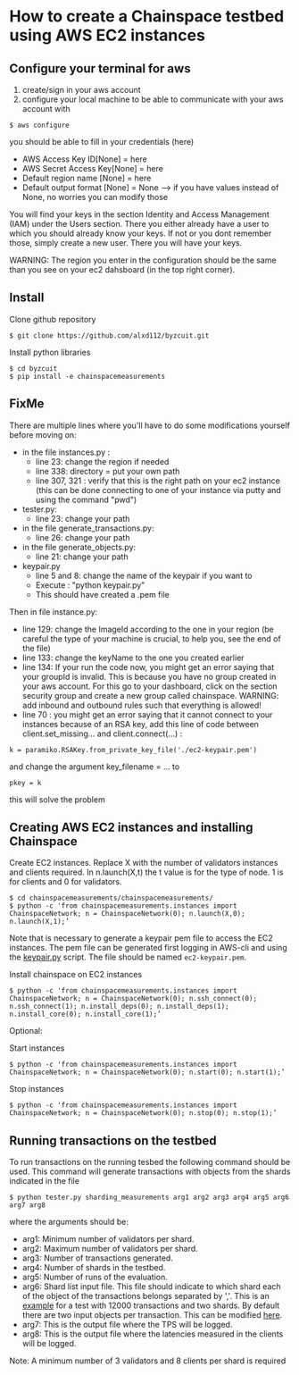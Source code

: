 
# How to create a Chainspace testbed using AWS EC2 instances

## Configure your terminal for aws 

1) create/sign in your aws account
2) configure your local machine to be able to communicate with your aws account
with
```shell
$ aws configure
``` 
you should be able to fill in your credentials (here)
- AWS Access Key ID[None] = here
- AWS Secret Access Key[None] = here
- Default region name [None] = here
- Default output format [None] = None
--> if you have values instead of None, no worries you can modify those

You will find your keys in the section Identity and Access Management (IAM) under the Users section.
There you either already have a user to which you should already know your keys. If not or you dont remember those, simply create a new user.
There you will have your keys.

WARNING: The region you enter in the configuration should be the same than you see on your ec2 dahsboard (in the top right corner).

## Install

Clone github repository
```shell
$ git clone https://github.com/alxd112/byzcuit.git
```

Install python libraries
```shell
$ cd byzcuit
$ pip install -e chainspacemeasurements
```


## FixMe
There are multiple lines where you'll have to do some modifications yourself before moving on:
- in the file instances.py :
  * line 23: change the region if needed
  * line 338: directory = put your own path
  * line 307, 321 : verify that this is the right path on your ec2 instance (this can be done connecting to one of your instance via putty and using the command "pwd")
- tester.py:
  * line 23: change your path
- in the file generate_transactions.py:
  * line 26: change your path
- in the file generate_objects.py:
  * line 21: change your path
- keypair.py
  * line 5 and 8: change the name of the keypair if you want to
  * Execute : "python keypair.py"
  * This should have created a .pem file


Then in file instance.py:
- line 129: change the ImageId according to the one in your region (be careful the type of your machine is crucial, to help you, see the end of the file)
- line 133: change the keyName to the one you created earlier
- line 134: If your run the code now, you might get an error saying that your groupId is invalid. This is because you have no group created in your aws account. For this go to your dashboard, click on the section security group and create a new group called chainspace.
WARNING: add inbound and outbound rules such that everything is allowed!
- line 70 : you might get an error saying that it cannot connect to your instances because of an RSA key, add this line of code between client.set_missing... and client.connect(...) :
```
k = paramiko.RSAKey.from_private_key_file('./ec2-keypair.pem')
```
and change the argument key_filename = ... to
```
pkey = k
```
this will solve the problem


## Creating AWS EC2 instances and installing Chainspace 



Create EC2 instances. Replace X with the number of validators instances and clients required. In n.launch(X,t) the t value is for the type of node. 1 is for clients and 0 for validators.
```shell
$ cd chainspacemeasurements/chainspacemeasurements/
$ python -c 'from chainspacemeasurements.instances import ChainspaceNetwork; n = ChainspaceNetwork(0); n.launch(X,0); n.launch(X,1);’  
```
Note that is necessary to generate a keypair pem file to access the EC2 instances. The pem file can be generated first logging in AWS-cli and using the [keypair.py](https://github.com/srene/byzcuit/blob/master/chainspacemeasurements/chainspacemeasurements/keypair.py) script. The file should be named `ec2-keypair.pem`.


Install chainspace on EC2 instances
```shell
$ python -c 'from chainspacemeasurements.instances import ChainspaceNetwork; n = ChainspaceNetwork(0); n.ssh_connect(0); n.ssh_connect(1); n.install_deps(0); n.install_deps(1); n.install_core(0); n.install_core(1);’
```

Optional:

Start instances
```shell
$ python -c 'from chainspacemeasurements.instances import ChainspaceNetwork; n = ChainspaceNetwork(0); n.start(0); n.start(1);’
```

Stop instances
```shell
$ python -c 'from chainspacemeasurements.instances import ChainspaceNetwork; n = ChainspaceNetwork(0); n.stop(0); n.stop(1);’
```

## Running transactions on the testbed

To run transactions on the running tesbed the following command should be used. This command will generate transactions with objects from the shards indicated in the file 

```shell
$ python tester.py sharding_measurements arg1 arg2 arg3 arg4 arg5 arg6 arg7 arg8 
```
where the arguments should be:

* arg1: Minimum number of validators per shard.
* arg2: Maximum number of validators per shard.
* arg3: Number of transactions generated.
* arg4: Number of shards in the testbed.
* arg5: Number of runs of the evaluation.
* arg6: Shard list input file. This file should indicate to which shard each of the object of the transactions belongs separated by ','. This is an [example](https://github.com/srene/byzcuit/blob/master/chainspacemeasurements/chainspacemeasurements/shards.txt) for a test with 12000 transactions and two shards. By default there are two input objects per transaction. This can be modified [here](https://github.com/srene/byzcuit/blob/79dc906b79c4b371b342760d6dc6a9ee540fc673/chainspacemeasurements/chainspacemeasurements/tester.py#L330).
* arg7: This is the output file where the TPS will be logged.
* arg8: This is the output file where the latencies measured in the clients will be logged.

Note: A minimum number of 3 validators and 8 clients per shard is required

